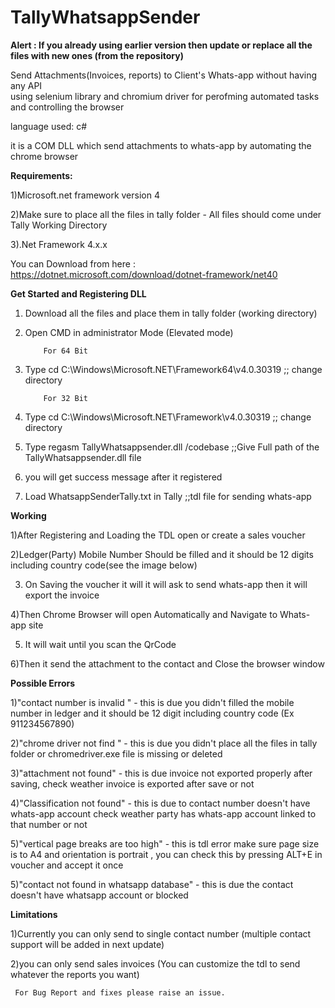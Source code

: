 # TallyWhatsappSender

**Alert : If you already using earlier version then update or replace all the files with new ones (from the repository)**

Send Attachments(Invoices, reports) to Client's Whats-app  without having any API  
using selenium library and chromium driver for perofming automated tasks and controlling the browser

language used: c#

it is a COM DLL which send attachments to whats-app by automating the chrome browser

**Requirements:**

1)Microsoft.net framework version 4 

2)Make sure to place all the files in tally folder - All files should come under Tally Working Directory

3).Net Framework 4.x.x

  You can Download from here : https://dotnet.microsoft.com/download/dotnet-framework/net40
  
  

**Get Started and Registering DLL**

1) Download all the files and place them in tally folder (working directory)

2) Open CMD in administrator Mode (Elevated mode)

           For 64 Bit
3) Type cd C:\Windows\Microsoft.NET\Framework64\v4.0.30319 ;; change directory

           For 32 Bit
3) Type cd C:\Windows\Microsoft.NET\Framework\v4.0.30319 ;; change directory


4) Type regasm TallyWhatsappsender.dll /codebase ;;Give Full path of the TallyWhatsappsender.dll file

5) you will get success message after it registered

6) Load WhatsappSenderTally.txt in Tally ;;tdl file for sending whats-app


**Working**

1)After Registering and Loading the TDL open or create a sales voucher

2)Ledger(Party) Mobile Number Should be filled and it should be 12 digits including country code(see the image below)

3) On Saving the voucher it will it will ask to send whats-app then it will export the invoice

4)Then Chrome Browser will open Automatically and Navigate to Whats-app site

5) It will wait until you scan the QrCode

6)Then it send the attachment to the contact and Close the browser window

**Possible Errors**

1)"contact number is invalid " - this is due you didn't filled the mobile number in ledger and it should be 12 digit including country      code (Ex 911234567890)

2)"chrome driver not find " - this is due you didn't place all the files in tally folder or chromedriver.exe file is missing or deleted

3)"attachment not found" - this is due invoice not exported properly after saving, check weather invoice is exported after save or not

4)"Classification not found" - this is due to contact number doesn't have whats-app account check weather party has whats-app account linked to that number or not 

5)"vertical page breaks are too high" - this is tdl error make sure page size is to A4 and orientation is portrait , you can check this by pressing ALT+E in voucher and accept it once

5)"contact not found in whatsapp database" - this is due the contact doesn't have whatsapp account or blocked

**Limitations**

1)Currently you can only send to single contact number (multiple contact support will be added in next update)

2)you can only send sales invoices (You can customize the tdl to send whatever the reports you want)


     For Bug Report and fixes please raise an issue.
